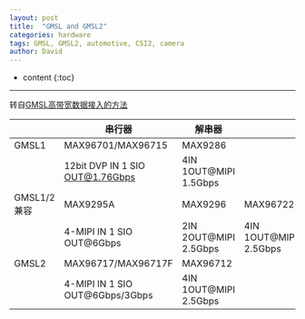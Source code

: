 ```yaml
---
layout: post
title:  "GMSL and GMSL2"
categories: hardware
tags: GMSL, GMSL2, automotive, CSI2, camera
author: David
---
```


* content
{:toc}

---

转自[GMSL高带宽数据接入的方法](https://zhuanlan.zhihu.com/p/497871767)


|  | 串行器 | 解串器 | |
|-|-|-|-|
| GMSL1 | MAX96701/MAX96715 | MAX9286 |
| | 12bit DVP IN 1 SIO OUT@1.76Gbps | 4IN 1OUT@MIPI 1.5Gbps |
| GMSL1/2 兼容 | MAX9295A | MAX9296 | MAX96722 |
| | 4-MIPI IN 1 SIO OUT@6Gbps | 2IN 2OUT@MIPI 2.5Gbps | 4IN 1OUT@MIPI 2.5Gbps |
| GMSL2 | MAX96717/MAX96717F | MAX96712 | |
| | 4-MIPI IN 1 SIO OUT@6Gbps/3Gbps | 4IN 1OUT@MIPI 2.5Gbps |